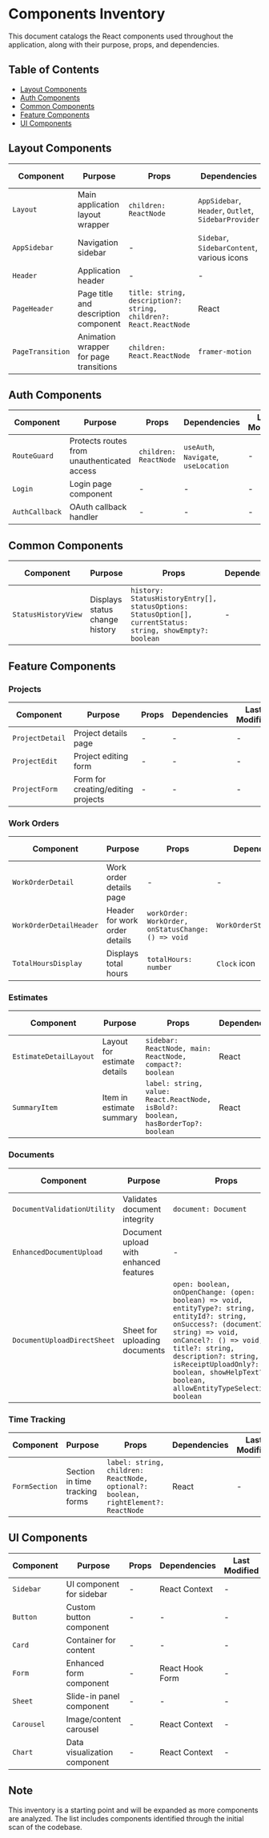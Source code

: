# Components Inventory

This document catalogs the React components used throughout the application, along with their purpose, props, and dependencies.

## Table of Contents

- [Layout Components](#layout-components)
- [Auth Components](#auth-components)
- [Common Components](#common-components)
- [Feature Components](#feature-components)
- [UI Components](#ui-components)

## Layout Components

| Component        | Purpose                                | Props                                                             | Dependencies                                        | Last Modified |
| ---------------- | -------------------------------------- | ----------------------------------------------------------------- | --------------------------------------------------- | ------------- |
| `Layout`         | Main application layout wrapper        | `children: ReactNode`                                             | `AppSidebar`, `Header`, `Outlet`, `SidebarProvider` | -             |
| `AppSidebar`     | Navigation sidebar                     | -                                                                 | `Sidebar`, `SidebarContent`, various icons          | -             |
| `Header`         | Application header                     | -                                                                 | -                                                   | -             |
| `PageHeader`     | Page title and description component   | `title: string, description?: string, children?: React.ReactNode` | React                                               | -             |
| `PageTransition` | Animation wrapper for page transitions | `children: React.ReactNode`                                       | `framer-motion`                                     | -             |

## Auth Components

| Component      | Purpose                                     | Props                 | Dependencies                         | Last Modified |
| -------------- | ------------------------------------------- | --------------------- | ------------------------------------ | ------------- |
| `RouteGuard`   | Protects routes from unauthenticated access | `children: ReactNode` | `useAuth`, `Navigate`, `useLocation` | -             |
| `Login`        | Login page component                        | -                     | -                                    | -             |
| `AuthCallback` | OAuth callback handler                      | -                     | -                                    | -             |

## Common Components

| Component           | Purpose                        | Props                                                                                                      | Dependencies | Last Modified |
| ------------------- | ------------------------------ | ---------------------------------------------------------------------------------------------------------- | ------------ | ------------- |
| `StatusHistoryView` | Displays status change history | `history: StatusHistoryEntry[], statusOptions: StatusOption[], currentStatus: string, showEmpty?: boolean` | -            | -             |

## Feature Components

### Projects

| Component       | Purpose                            | Props | Dependencies | Last Modified |
| --------------- | ---------------------------------- | ----- | ------------ | ------------- |
| `ProjectDetail` | Project details page               | -     | -            | -             |
| `ProjectEdit`   | Project editing form               | -     | -            | -             |
| `ProjectForm`   | Form for creating/editing projects | -     | -            | -             |

### Work Orders

| Component               | Purpose                       | Props                                              | Dependencies             | Last Modified |
| ----------------------- | ----------------------------- | -------------------------------------------------- | ------------------------ | ------------- |
| `WorkOrderDetail`       | Work order details page       | -                                                  | -                        | -             |
| `WorkOrderDetailHeader` | Header for work order details | `workOrder: WorkOrder, onStatusChange: () => void` | `WorkOrderStatusControl` | -             |
| `TotalHoursDisplay`     | Displays total hours          | `totalHours: number`                               | `Clock` icon             | -             |

### Estimates

| Component              | Purpose                     | Props                                                                             | Dependencies | Last Modified |
| ---------------------- | --------------------------- | --------------------------------------------------------------------------------- | ------------ | ------------- |
| `EstimateDetailLayout` | Layout for estimate details | `sidebar: ReactNode, main: ReactNode, compact?: boolean`                          | React        | -             |
| `SummaryItem`          | Item in estimate summary    | `label: string, value: React.ReactNode, isBold?: boolean, hasBorderTop?: boolean` | React        | -             |

### Documents

| Component                   | Purpose                                | Props                                                                                                                                                                                                                                                                                             | Dependencies                               | Last Modified |
| --------------------------- | -------------------------------------- | ------------------------------------------------------------------------------------------------------------------------------------------------------------------------------------------------------------------------------------------------------------------------------------------------- | ------------------------------------------ | ------------- |
| `DocumentValidationUtility` | Validates document integrity           | `document: Document`                                                                                                                                                                                                                                                                              | UI components                              | -             |
| `EnhancedDocumentUpload`    | Document upload with enhanced features | -                                                                                                                                                                                                                                                                                                 | -                                          | -             |
| `DocumentUploadDirectSheet` | Sheet for uploading documents          | `open: boolean, onOpenChange: (open: boolean) => void, entityType?: string, entityId?: string, onSuccess?: (documentId?: string) => void, onCancel?: () => void, title?: string, description?: string, isReceiptUploadOnly?: boolean, showHelpText?: boolean, allowEntityTypeSelection?: boolean` | Sheet components, `EnhancedDocumentUpload` | -             |

### Time Tracking

| Component     | Purpose                        | Props                                                                              | Dependencies | Last Modified |
| ------------- | ------------------------------ | ---------------------------------------------------------------------------------- | ------------ | ------------- |
| `FormSection` | Section in time tracking forms | `label: string, children: ReactNode, optional?: boolean, rightElement?: ReactNode` | React        | -             |

## UI Components

| Component  | Purpose                      | Props | Dependencies    | Last Modified |
| ---------- | ---------------------------- | ----- | --------------- | ------------- |
| `Sidebar`  | UI component for sidebar     | -     | React Context   | -             |
| `Button`   | Custom button component      | -     | -               | -             |
| `Card`     | Container for content        | -     | -               | -             |
| `Form`     | Enhanced form component      | -     | React Hook Form | -             |
| `Sheet`    | Slide-in panel component     | -     | -               | -             |
| `Carousel` | Image/content carousel       | -     | React Context   | -             |
| `Chart`    | Data visualization component | -     | React Context   | -             |

## Note

This inventory is a starting point and will be expanded as more components are analyzed. The list includes components identified through the initial scan of the codebase.
